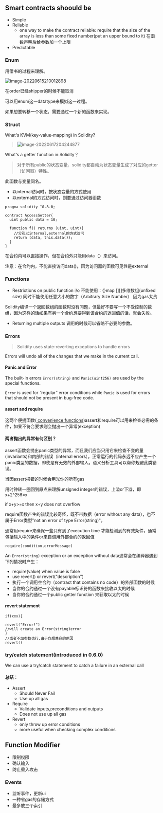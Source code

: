 ## Smart contracts shoould be 
* Simple
* Reliable
  * one way to make the contract reliable:
    require that the size of the array is less than some fixed number(put an upper bound to it)
    在函数声明后给参数加一个上限
* Predictable
### Enum

用借书的过程来理解。

![image-20220615210012898](C:\Users\Yang\AppData\Roaming\Typora\typora-user-images\image-20220615210012898.png)

在order已经shipper的时候不能取消

可以用enum这一datatype来模拟这一过程。

如果想要转移一个状态，需要通过一个新的函数来实现。

### Struct

What's KVM(key-value-mapping) in Solidity?

>![image-20220617204244877](C:\Users\Yang\AppData\Roaming\Typora\typora-user-images\image-20220617204244877.png)

What's a getter function in Solidity？

>对于所有public的状态变量，solidity都自动为状态变量生成了对应的getter（访问器）特性。

此函数与变量同名。

* 以internal访问时，按状态变量的方式使用
* 以external的方式访问时，则要通过访问器函数

```solidity
pragma solidity ^0.8.0;

contract AccessGetter{
  uint public data = 10;

  function f() returns (uint, uint){
    //分别以internal,external的方式访问
    return (data, this.data());
  }
}
```

在合约内可以直接操作，但在合约外只能用data（）来访问。

注意：在合约内，不能直接访问data()，因为访问器的函数可见性是external


### Functions
* Restrictions on public function i/o
    不能使用：{}map
            [][]多维数组(unfixed size)
    同时不能使用任意大小的数字（Arbitrary Size Number）  因为gas太贵

Solidity编译一个返回数组的函数时没有问题，但最好不要写一个不受控制的数组，因为这样的话如果有另一个合约想要得到该合约的返回值的话，就会失败。
* Returning multiple outputs
  调用的时候可以省略不必要的参数。
  

### Errors
>Solidity uses state-reverting exceptions to handle errors

Errors will undo all of the changes that we make in the current call.

#### Panic and Error

The built-in errors `Error(string)` and `Panic(uint256)` are used by the special functions. 

`Error` is used for “regular” error conditions while `Panic` is used for errors that should not be present in bug-free code.

#### assert and require

这两个便捷函数([ convenience functions](https://en.wikipedia.org/wiki/Convenience_function))assert和require可以用来检查必需的条件，如果不符合要求则会抛出一个异常(exception)

#### 两者抛出的异常有何区别？

assert函数会抛出panic类型的异常，而且我们应当只用它来检查不变的量(invariants)和内部的错误（internal errors）。正常运行的代码永远不应产生一个panic类型的数据，即使是有无效的外部输入。语义分析工具可以帮你规避此类错误。

当因assert报错的时候会用光你的所有gas

用时钟转一圈回到原点来理解unsigned integer的错误，上溢or下溢，即x+2^256=x

if x+y>=x  then x+y  does not overflow

 

require函数产生的错误比较奇怪，既不带数据（error without any data），也不属于Error类型"not an error of type Error(string)"。

通常用require来确保一些只有到了execution time 才能检测到的有效条件，通常包括输入中的条件or来自调用外部合约的返回值

```solidity
require(condition,errorMessage)
```



An `Error(string)` exception or an exception without data通常会在编译器遇到下列情况时产生：

* require(value) when value is false 
* use revert() or revert("description")
* 执行一个调用空合约（contract that contains no code）的外部函数的时候
* 当你的合约通过一个没有payable标识符的函数来接收以太的时候
* 当你的合约通过一个public getter function 来获取以太的时候

#### revert statement

```solidity
if(xxx){

revert("Error!")
//will create an Error(string)error 
}
//或者不加参数也行,由于向后兼容的原因
revert()
```



### try/catch statement(introduced in 0.6.0)

We can use a try/catch statement to catch a failure in an external call

#### 总结：

* Assert
  * Should Never Fail
  * Use up all gas
* Require
  * Validate inputs,preconditions and outputs
  * Does not use up all gas
* Revert
  * only throw up  error conditions
  * more useful when checking complex conditions



## Function Modifier

* 限制权限
* 确认输入
* 防止重入攻击



###  Events

* 监听事件，更新ui
* 一种省gas的存储方式
* 最多放三个索引